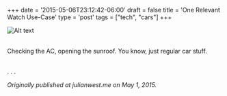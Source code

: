+++
date = '2015-05-06T23:12:42-06:00'
draft = false
title = 'One Relevant Watch Use-Case'
type = 'post'
tags = ["tech", "cars"]
+++

<div>
  <img src="https://julianwest.me/Blog/posts/Relevant-Watch-Use-Case/watch-car.jpeg" alt="Alt text">
</div><br />

Checking the AC, opening the sunroof. You know, just regular car stuff.<br /> <br />

<div style="font-size: 14px;"><p>
    .   .   .
</p></div>

<i>Originally published at julianwest.me on May 1, 2015.</i>

